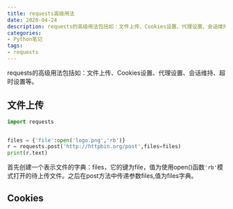 ```yaml
---
title: requests高级用法
date: 2020-04-24
description: requests的高级用法包括如：文件上传、Cookies设置、代理设置、会话维持、超时设置等。
categories:
- Python笔记
tags:
- requests
---
```


requests的高级用法包括如：文件上传、Cookies设置、代理设置、会话维持、超时设置等。
## 文件上传
```python
import requests


files = {'file':open('logo.png','rb')}
r = requests.post('http://httpbin.org/post',files=files)
print(r.text)
```
首先创建一个表示文件的字典：files，它的键为file，值为使用open()函数`'rb'`模式打开的待上传文件。之后在post方法中传递参数files,值为files字典。

## Cookies
